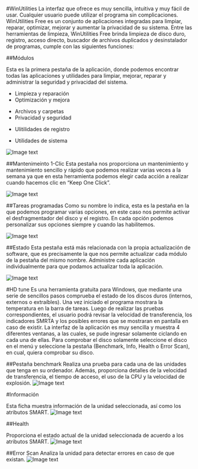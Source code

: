 #WinUtilities
La interfaz que ofrece es muy sencilla, intuitiva y muy fácil de usar. Cualquier usuario puede utilizar el programa sin complicaciones. WinUtilities Free es un conjunto de aplicaciones integradas para limpiar, reparar, optimizar, mejorar y aumentar la privacidad de su sistema. Entre las herramientas de limpieza, WinUtilities Free brinda limpieza de disco duro, registro, acceso directo, buscador de archivos duplicados y desinstalador de programas, cumple con las siguientes funciones: 

##Módulos

Esta es la primera pestaña de la aplicación, donde podemos encontrar todas las aplicaciones y utilidades para limpiar, mejorar, reparar y administrar la seguridad y privacidad del sistema.

- Limpieza y reparación
- Optimización y mejora 
* Archivos y carpetas
* Privacidad y seguridad
+ Ulitilidades de registro
- Utilidades de sistema

![Image text](/Imagenes/modulos.png)

##Mantenimeinto 1-Clic
Esta pestaña nos proporciona un mantenimiento y mantenimiento sencillo y rápido que podemos realizar varias veces a la semana ya que en esta herramienta podemos elegir cada acción a realizar cuando hacemos clic en “Keep One Click”. 

![Image text](/Imagenes/mantenimiento.png)

##Tareas programadas
Como su nombre lo indica, esta es la pestaña en la que podemos programar varias opciones, en este caso nos permite activar el desfragmentador del disco y el registro. En cada opción podemos personalizar sus opciones siempre y cuando las habilitemos. 

![Image text](/Imagenes/tareasprogramadas.png)

##Estado
Esta pestaña está más relacionada con la propia actualización de software, que es precisamente la que nos permite actualizar cada módulo de la pestaña del mismo nombre. Administre cada aplicación individualmente para que podamos actualizar toda la aplicación. 

![Image text](/Imagenes/estado.png)

#HD tune
Es una herramienta gratuita para Windows, que mediante una serie de sencillos pasos comprueba el estado de los discos duros (internos, externos o extraíbles). Una vez iniciado el programa mostrara la temperatura en la barra de tareas. Luego de realizar las pruebas correspondientes, el usuario podrá revisar la velocidad de transferencia, los indicadores SMRTA y los posibles errores que se mostraran en pantalla en caso de existir. La interfaz de la aplicación es muy sencilla y muestra 4 diferentes ventanas, a las cuales, se pude ingresar solamente ciclando en cada una de ellas. Para comprobar el disco solamente seleccione el disco en el menú y seleccione la pestaña (Benchmark, Info, Health o Error Scan), en cual, quiera comprobar su disco. 

##Pestaña benchmark
 Realiza una prueba para cada una de las unidades que tenga en su ordenador. Además, proporciona detalles de la velocidad de transferencia, el tiempo de acceso, el uso de la CPU y la velocidad de explosión.
 ![Image text](/Imagenes/benchmark.png) 

 #Información

  Esta ficha muestra información de la unidad seleccionada, así como los atributos SMART. 
 ![Image text](/Imagenes/info-.png)

 ##Health

  Proporciona el estado actual de la unidad seleccionada de acuerdo a los atributos SMART. 
  ![Image text](/Imagenes/health.png)

  ##Error Scan
  Analiza la unidad para detectar errores en caso de que existan. 
  ![Image text](/Imagenes/errorscan.png)






